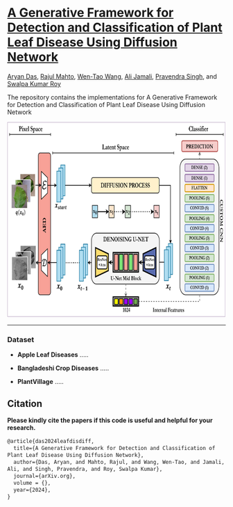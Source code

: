 # [A Generative Framework for Detection and Classification of Plant Leaf Disease Using Diffusion Network]()

[Aryan Das](), [Rajul Mahto](), [Wen-Tao Wang](anywherehope.com), [Ali Jamali](http://www.sfu.ca/geography/about/our-people/profiles/ali-jamali.html), [Pravendra Singh](https://www.iitr.ac.in/~CSE/Pravendra_Singh), and [Swalpa Kumar Roy](https://swalpa.github.io)


The repository contains the implementations for A Generative Framework for Detection and Classification of Plant Leaf Disease Using Diffusion Network


<img src="./model.jpg" width="700" height="450"/>

---------------------
### Dataset

* **Apple Leaf Diseases** .....



* **Bangladeshi Crop Diseases** .....



* **PlantVillage** .....


Citation
---------------------

**Please kindly cite the papers if this code is useful and helpful for your research.**

    @article{das2024leafdisdiff,
      title={A Generative Framework for Detection and Classification of Plant Leaf Disease Using Diffusion Network},
      author={Das, Aryan, and Mahto, Rajul, and Wang, Wen-Tao, and Jamali, Ali, and Singh, Pravendra, and Roy, Swalpa Kumar},
      journal={arXiv.org},
      volume = {},
      year={2024},
    }
